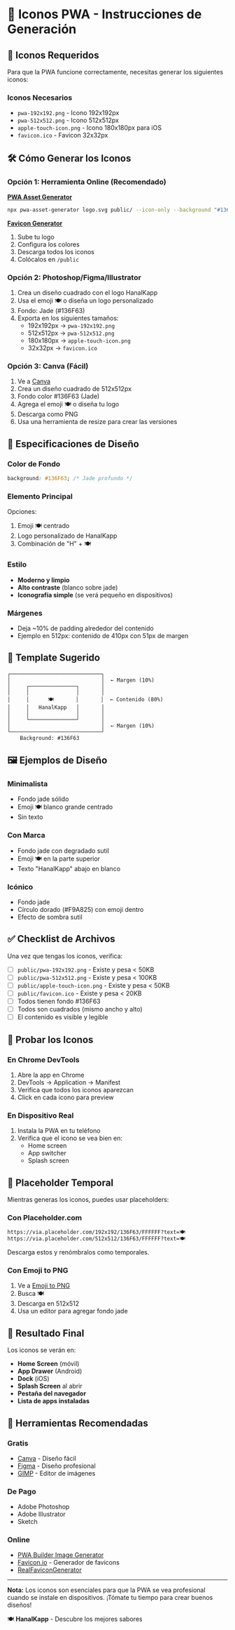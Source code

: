 # 📱 Iconos PWA - Instrucciones de Generación

## 🎨 Iconos Requeridos

Para que la PWA funcione correctamente, necesitas generar los siguientes iconos:

### Iconos Necesarios
- `pwa-192x192.png` - Icono 192x192px
- `pwa-512x512.png` - Icono 512x512px
- `apple-touch-icon.png` - Icono 180x180px para iOS
- `favicon.ico` - Favicon 32x32px

## 🛠️ Cómo Generar los Iconos

### Opción 1: Herramienta Online (Recomendado)

**[PWA Asset Generator](https://github.com/elegantapp/pwa-asset-generator)**

```bash
npx pwa-asset-generator logo.svg public/ --icon-only --background "#136F63"
```

**[Favicon Generator](https://realfavicongenerator.net/)**
1. Sube tu logo
2. Configura los colores
3. Descarga todos los iconos
4. Colócalos en `/public`

### Opción 2: Photoshop/Figma/Illustrator

1. Crea un diseño cuadrado con el logo HanalKapp
2. Usa el emoji 🍽️ o diseña un logo personalizado
3. Fondo: Jade (#136F63)
4. Exporta en los siguientes tamaños:
   - 192x192px → `pwa-192x192.png`
   - 512x512px → `pwa-512x512.png`
   - 180x180px → `apple-touch-icon.png`
   - 32x32px → `favicon.ico`

### Opción 3: Canva (Fácil)

1. Ve a [Canva](https://www.canva.com/)
2. Crea un diseño cuadrado de 512x512px
3. Fondo color #136F63 (Jade)
4. Agrega el emoji 🍽️ o diseña tu logo
5. Descarga como PNG
6. Usa una herramienta de resize para crear las versiones

## 🎯 Especificaciones de Diseño

### Color de Fondo
```css
background: #136F63; /* Jade profundo */
```

### Elemento Principal
Opciones:
1. Emoji 🍽️ centrado
2. Logo personalizado de HanalKapp
3. Combinación de "H" + 🍽️

### Estilo
- **Moderno y limpio**
- **Alto contraste** (blanco sobre jade)
- **Iconografía simple** (se verá pequeño en dispositivos)

### Márgenes
- Deja ~10% de padding alrededor del contenido
- Ejemplo en 512px: contenido de 410px con 51px de margen

## 📐 Template Sugerido

```
┌─────────────────────────────┐
│                             │  ← Margen (10%)
│     ┌───────────────┐       │
│     │               │       │
│     │      🍽️       │       │  ← Contenido (80%)
│     │   HanalKapp   │       │
│     │               │       │
│     └───────────────┘       │
│                             │  ← Margen (10%)
└─────────────────────────────┘
    Background: #136F63
```

## 🖼️ Ejemplos de Diseño

### Minimalista
- Fondo jade sólido
- Emoji 🍽️ blanco grande centrado
- Sin texto

### Con Marca
- Fondo jade con degradado sutil
- Emoji 🍽️ en la parte superior
- Texto "HanalKapp" abajo en blanco

### Icónico
- Fondo jade
- Círculo dorado (#F9A825) con emoji dentro
- Efecto de sombra sutil

## ✅ Checklist de Archivos

Una vez que tengas los iconos, verifica:

- [ ] `public/pwa-192x192.png` - Existe y pesa < 50KB
- [ ] `public/pwa-512x512.png` - Existe y pesa < 100KB
- [ ] `public/apple-touch-icon.png` - Existe y pesa < 50KB
- [ ] `public/favicon.ico` - Existe y pesa < 20KB
- [ ] Todos tienen fondo #136F63
- [ ] Todos son cuadrados (mismo ancho y alto)
- [ ] El contenido es visible y legible

## 🧪 Probar los Iconos

### En Chrome DevTools
1. Abre la app en Chrome
2. DevTools → Application → Manifest
3. Verifica que todos los iconos aparezcan
4. Click en cada icono para preview

### En Dispositivo Real
1. Instala la PWA en tu teléfono
2. Verifica que el icono se vea bien en:
   - Home screen
   - App switcher
   - Splash screen

## 🚀 Placeholder Temporal

Mientras generas los iconos, puedes usar placeholders:

### Con Placeholder.com
```html
https://via.placeholder.com/192x192/136F63/FFFFFF?text=🍽️
https://via.placeholder.com/512x512/136F63/FFFFFF?text=🍽️
```

Descarga estos y renómbralos como temporales.

### Con Emoji to PNG
1. Ve a [Emoji to PNG](https://emoji.aranja.com/)
2. Busca 🍽️
3. Descarga en 512x512
4. Usa un editor para agregar fondo jade

## 📱 Resultado Final

Los iconos se verán en:
- **Home Screen** (móvil)
- **App Drawer** (Android)
- **Dock** (iOS)
- **Splash Screen** al abrir
- **Pestaña del navegador**
- **Lista de apps instaladas**

## 🎨 Herramientas Recomendadas

### Gratis
- [Canva](https://www.canva.com/) - Diseño fácil
- [Figma](https://www.figma.com/) - Diseño profesional
- [GIMP](https://www.gimp.org/) - Editor de imágenes

### De Pago
- Adobe Photoshop
- Adobe Illustrator
- Sketch

### Online
- [PWA Builder Image Generator](https://www.pwabuilder.com/imageGenerator)
- [Favicon.io](https://favicon.io/) - Generador de favicons
- [RealFaviconGenerator](https://realfavicongenerator.net/)

---

**Nota:** Los iconos son esenciales para que la PWA se vea profesional cuando se instale en dispositivos. ¡Tómate tu tiempo para crear buenos diseños!

🍽️ **HanalKapp** - Descubre los mejores sabores
